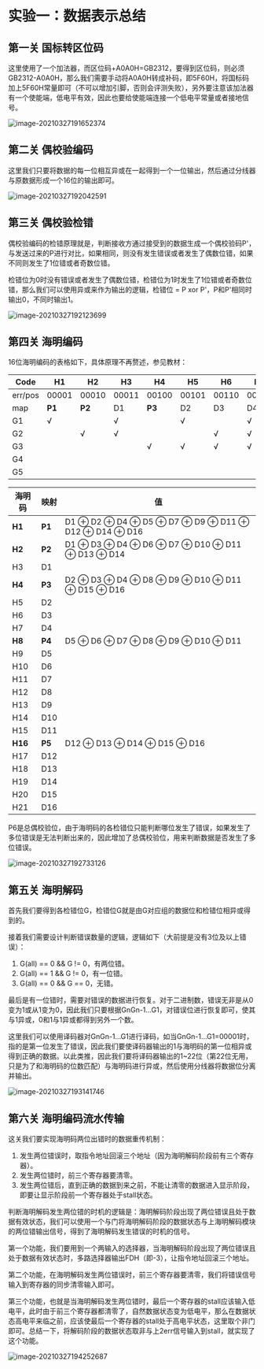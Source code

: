 

# 实验一：数据表示总结



## 第一关 国标转区位码

这里使用了一个加法器，而区位码+A0A0H=GB2312，要得到区位码，则必须GB2312-A0A0H，那么我们需要手动将A0A0H转成补码，即5F60H，将国标码加上5F60H常量即可（不可以增加引脚，否则会评测失败），另外要注意该加法器有一个使能端，低电平有效，因此也要给使能端连接一个低电平常量或者接地信号。

![image-20210327191652374](./img/image-20210327191652374.png)

## 第二关 偶校验编码

这里我们只要将数据的每一位相互异或在一起得到一个一位输出，然后通过分线器与原数据形成一个16位的输出即可。

![image-20210327192042591](./img/image-20210327192042591.png)

## 第三关 偶校验检错

偶校验编码的检错原理就是，判断接收方通过接受到的数据生成一个偶校验码P'，与发送过来的P进行对比，如果相同，则没有发生错误或者发生了偶数位错，如果不同则发生了1位错或者奇数位错。

检错位为0时没有错误或者发生了偶数位错，检错位为1时发生了1位错或者奇数位错，那么我们可以使用异或来作为输出的逻辑，检错位 = P xor P'，P和P'相同时输出0，不同时输出1。

![image-20210327192123699](./img/image-20210327192123699.png)

## 第四关 海明编码

16位海明编码的表格如下，具体原理不再赘述，参见教材：

| Code    | H1     | H2     | H3    | H4     | H5    | H6    | H7    | H8     | H9    | H10   | H11   | H12   | H13   | H14   | H15   | H16    | H17   | H18   | H19   | H20   | H21   |
| ------- | ------ | ------ | ----- | ------ | ----- | ----- | ----- | ------ | ----- | ----- | ----- | ----- | ----- | ----- | ----- | ------ | ----- | ----- | ----- | ----- | ----- |
| err/pos | 00001  | 00010  | 00011 | 00100  | 00101 | 00110 | 00111 | 01000  | 01001 | 01010 | 01011 | 01100 | 01101 | 01110 | 01111 | 10000  | 10001 | 10010 | 10011 | 10100 | 10101 |
| map     | **P1** | **P2** | D1    | **P3** | D2    | D3    | D4    | **P4** | D5    | D6    | D7    | D8    | D9    | D10   | D11   | **P5** | D12   | D13   | D14   | D15   | D16   |
| G1      | √      |        | √     |        | √     |       | √     |        | √     |       | √     |       | √     |       | √     |        | √     |       | √     |       | √     |
| G2      |        | √      | √     |        |       | √     | √     |        |       | √     | √     |       |       | √     | √     |        |       | √     | √     |       |       |
| G3      |        |        |       | √      | √     | √     | √     |        |       |       |       | √     | √     | √     | √     |        |       |       |       | √     | √     |
| G4      |        |        |       |        |       |       |       | √      | √     | √     | √     | √     | √     | √     | √     |        |       |       |       |       |       |
| G5      |        |        |       |        |       |       |       |        |       |       |       |       |       |       |       | √      | √     | √     | √     | v     | √     |



| 海明码  | 映射   | 值                                                  |
| ------- | ------ | --------------------------------------------------- |
| **H1**  | **P1** | D1 ⊕ D2 ⊕ D4 ⊕ D5 ⊕ D7 ⊕ D9 ⊕ D11 ⊕ D12 ⊕ D14 ⊕ D16 |
| **H2**  | **P2** | D1 ⊕ D3 ⊕ D4 ⊕ D6 ⊕ D7 ⊕ D10 ⊕ D11 ⊕ D13 ⊕ D14      |
| H3      | D1     |                                                     |
| **H4**  | **P3** | D2 ⊕ D3 ⊕ D4 ⊕ D8 ⊕ D9 ⊕ D10 ⊕ D11 ⊕ D15 ⊕ D16      |
| H5      | D2     |                                                     |
| H6      | D3     |                                                     |
| H7      | D4     |                                                     |
| **H8**  | **P4** | D5 ⊕ D6 ⊕ D7 ⊕ D8 ⊕ D9 ⊕ D10 ⊕ D11                  |
| H9      | D5     |                                                     |
| H10     | D6     |                                                     |
| H11     | D7     |                                                     |
| H12     | D8     |                                                     |
| H13     | D9     |                                                     |
| H14     | D10    |                                                     |
| H15     | D11    |                                                     |
| **H16** | **P5** | D12 ⊕ D13 ⊕ D14 ⊕ D15 ⊕ D16                         |
| H17     | D12    |                                                     |
| H18     | D13    |                                                     |
| H19     | D14    |                                                     |
| H20     | D15    |                                                     |
| H21     | D16    |                                                     |

P6是总偶校验位，由于海明码的各检错位只能判断哪位发生了错误，如果发生了多位错误是无法判断出来的，因此增加了总偶校验位，用来判断数据是否发生了多位错误。

![image-20210327192733126](./img/image-20210327192733126.png)

## 第五关 海明解码

首先我们要得到各检错位G，检错位G就是由G对应组的数据位和检错位相异或得到的。

接着我们需要设计判断错误数量的逻辑，逻辑如下（大前提是没有3位及以上错误）：

1. G(all) == 0 && G != 0，有两位错。
2. G(all) == 1 && G != 0，有一位错。
3. G(all) == 0 && G == 0，无错。

最后是有一位错时，需要对错误的数据进行恢复。对于二进制数，错误无非是从0变为1或从1变为0，因此我们只要根据GnGn-1...G1，对错误位进行恢复即可，使其与1异或，0和1与1异或都得到另外一个数。

这里我们可以使用译码器对GnGn-1...G1进行译码，如当GnGn-1...G1=00001时，指的是第一位发生了错误，因此我们要使译码器输出的1与海明码的第一位相异或得到正确的数据。以此类推，因此我们要将译码器输出的1~22位（第22位无用，只是为了和海明码的位数匹配）与海明码进行异或，然后使用分线器将数据位分离并输出。

![image-20210327193141746](./img/image-20210327193141746.png)

## 第六关 海明编码流水传输

这关我们要实现海明码两位出错时的数据重传机制：

1. 发生两位错误时，取指令地址回滚三个地址（因为海明解码阶段前有三个寄存器）。
2. 发生两位错时，前三个寄存器要清零。
3. 发生两位错后，直到正确的数据到来之前，不能让清零的数据进入显示阶段，即要让显示阶段前一个寄存器处于stall状态。

判断海明解码发生两位错的时机的逻辑是：海明解码阶段出现了两位错误且处于数据有效状态，我们可以使用一个与门将海明解码阶段的数据状态与上海明解码模块的两位错输出信号，得到了海明解码发生错误的时机的信号。

第一个功能，我们要用到一个两输入的选择器，当海明解码阶段出现了两位错误且处于数据有效状态时，多路选择器输出FDH（即-3），让指令地址回滚三个地址。

第二个功能，在海明解码发生两位错误时，前三个寄存器要清零，我们将错误信号输入到寄存器的同步清零输入即可。

第三个功能，也就是当海明解码发生两位错时，最后一个寄存器的stall应该输入低电平，此时由于前三个寄存器都清零了，自然数据状态变为低电平，那么在数据状态高电平来临之前，应该使最后一个寄存器的stall处于高电平状态，这里取个非门即可。总结一下，将解码阶段的数据状态取非与上2err信号输入到stall，就实现了这个功能。

![image-20210327194252687](./img/image-20210327194252687.png)
